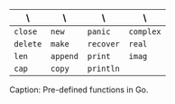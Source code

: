  \       | \        | \         | \     
---------|----------|-----------|-------
`close`  | `new`    | `panic`   | `complex`
`delete` | `make`   | `recover` | `real`
`len`    | `append` | `print`   | `imag`
`cap`    | `copy`   | `println` |
Caption: Pre-defined functions in Go.
